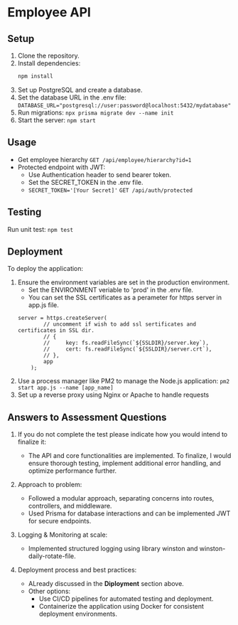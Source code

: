 # Employee API

## Setup

1. Clone the repository.
2. Install dependencies:
   ```bash
   npm install
3. Set up PostgreSQL and create a database.
4. Set the database URL in the .env file:
    ```DATABASE_URL="postgresql://user:password@localhost:5432/mydatabase"```
5. Run migrations:
    ```npx prisma migrate dev --name init```
6. Start the server:
    ```npm start```

## Usage
* Get employee hierarchy
```GET /api/employee/hierarchy?id=1```
* Protected endpoint with JWT: 
    - Use Authentication header to send bearer token.
    - Set the SECRET_TOKEN in the .env file.
    - ```SECRET_TOKEN='[Your Secret]'```
```GET /api/auth/protected```

## Testing
Run unit test:
```npm test```

## Deployment
To deploy the application:

1. Ensure the environment variables are set in the production environment.
    * Set the ENVIRONMENT veriable to 'prod' in the .env file.
    * You can set the SSL certificates as a perameter for https server in app.js file.
    ```
    server = https.createServer(
            // uncomment if wish to add ssl sertificates and certificates in SSL dir.
            // {
            //     key: fs.readFileSync(`${SSLDIR}/server.key`),
            //     cert: fs.readFileSync(`${SSLDIR}/server.crt`),
            // },
            app
        );
    ```
2. Use a process manager like PM2 to manage the Node.js application:
    ```pm2 start app.js --name [app_name]```
3. Set up a reverse proxy using Nginx or Apache to handle requests

## Answers to Assessment Questions
1. If you do not complete the test please indicate how you would intend to finalize it:

    * The API and core functionalities are implemented. To finalize, I would ensure thorough testing, implement additional error handling, and optimize performance further.
2. Approach to problem:

    * Followed a modular approach, separating concerns into routes, controllers, and middleware.
    * Used Prisma for database interactions and can be implemented JWT for secure endpoints.
3. Logging & Monitoring at scale:

    * Implemented structured logging using library winston and winston-daily-rotate-file.
4. Deployment process and best practices:
    * ALready discussed in the **Diployment** section above.
    * Other options:
        - Use CI/CD pipelines for automated testing and deployment.
        - Containerize the application using Docker for consistent deployment environments.